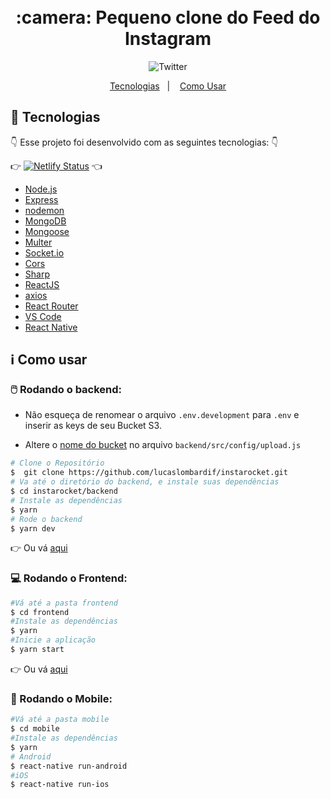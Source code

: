 <h1 align="center">
      <br> :camera: Pequeno clone do Feed do Instagram<br/>
</h1>


<div align="center"> 
     <img alt="Twitter" src="https://user-images.githubusercontent.com/23706340/72837105-b4762e80-3c6c-11ea-9b97-ccd9db9b0522.png?sanitize=true" />
</div> 

<p align="center">
  <a href="#rocket-tecnologias">Tecnologias</a>&nbsp;&nbsp;&nbsp;|&nbsp;&nbsp;&nbsp;
  <a href="#information_source-como-usar">Como Usar</a>
</p>

## :rocket: Tecnologias

:point_down: Esse projeto foi desenvolvido com as seguintes tecnologias: :point_down:

:point_right: [![Netlify Status](https://api.netlify.com/api/v1/badges/69b48002-0224-4cd8-8413-84878b0a0b01/deploy-status)](https://app.netlify.com/sites/instarocket-lf-new/deploys) :point_left:

-  [Node.js](https://nodejs.org/en/)
-  [Express](https://expressjs.com/)
-  [nodemon](https://github.com/remy/nodemon)
-  [MongoDB](https://mongodb.com)
-  [Mongoose](https://mongoosejs.com/)
-  [Multer](https://github.com/expressjs/multer)
-  [Socket.io](https://socket.io/)
-  [Cors](https://github.com/expressjs/cors)
-  [Sharp](https://github.com/lovell/sharp)
-  [ReactJS](https://reactjs.org/)
-  [axios](https://github.com/axios/axios)
-  [React Router](https://github.com/ReactTraining/react-router)
-  [VS Code](https://code.visualstudio.com/)
-  [React Native](https://reactnative.dev/)

## :information_source: Como usar 

### :computer_mouse: Rodando o backend: 

- Não esqueça de renomear o arquivo `.env.development` para `.env` e inserir as keys de seu Bucket S3. 

- Altere o [nome do bucket](https://github.com/lucaslombardif/instarocket/blob/621af3f7d5a834d2e2966df2c04a830abeab943b/backend/src/config/upload.js#L19) no arquivo `backend/src/config/upload.js` 

```bash
# Clone o Repositório
$  git clone https://github.com/lucaslombardif/instarocket.git
# Va até o diretório do backend, e instale suas dependências
$ cd instarocket/backend
# Instale as dependências
$ yarn 
# Rode o backend 
$ yarn dev 
```

:point_right: Ou vá [aqui](https://instarocket-server.lucaslombardif.codes) 

### :computer: Rodando o Frontend: 

```bash
#Vá até a pasta frontend 
$ cd frontend 
#Instale as dependências
$ yarn 
#Inicie a aplicação 
$ yarn start
```

:point_right: Ou vá [aqui](https://instarocket.lucaslombardif.tech)

### :iphone: Rodando o Mobile:

```bash
#Vá até a pasta mobile 
$ cd mobile 
#Instale as dependências
$ yarn 
# Android 
$ react-native run-android
#iOS 
$ react-native run-ios
```
